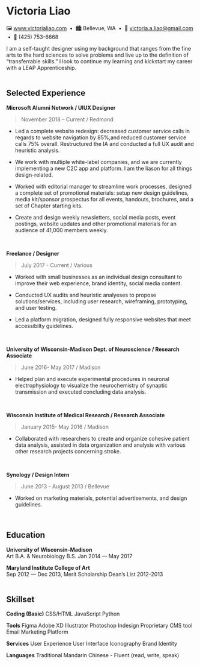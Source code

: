 # Victoria Liao

🖼️ www.victorialiao.com &nbsp;•&nbsp; 🏙️ Bellevue, WA &nbsp;•&nbsp; 📧 victoria.a.liao@gmail.com &nbsp;•&nbsp; 📱 (425) 753-6668


I am a self-taught designer using my background that ranges from the fine arts to the hard sciences to solve problems and live up to the definition of “transferrable skills.” I look to continue my learning and kickstart my career with a LEAP Apprenticeship. 
<br><br>

## Selected Experience

**Microsoft Alumni Network / UIUX Designer**<br>
> November 2018 – Current / Redmond
- Led a complete website redesign: decreased customer service calls in regards to website navigation by 85%,and reduced customer service calls 75% overall. Restructured the IA and conducted a full UX audit and heuristic analysis. 

- We work with multiple white-label companies, and we are currently implementing a new C2C app and platform. I am the liason for all things design-related.

- Worked with editorial manager to streamline work processes, designed a complete set of promotional materials: setup new design guidelines, media kit/sponsor prospectus for all events, handouts, brochures, and a set of Chapter starting kits.

- Create and design weekly newsletters, social media posts, event postings, website updates and other promotional materials for an audience of 41,000 members weekly.
<br>

**Freelance / Designer**<br>
> July 2017 - Current / Various
- Worked with small businesses as an individual design consultant to improve their web experience, brand identity, social media content. 

- Conducted UX audits and heuristic analyeses to propose solutions/services, including user research, wireframing, prototyping, and user testing.

- Led a platform migration, designed fully responsive websites that meet accessibilty guidelines.
<br>

**University of Wisconsin-Madison Dept. of Neuroscience / Research Associate**<br>    
> June 2016- May 2017 / Madison
- Helped plan and execute experimental procedures in neuronal electrophysiology to visualize the neurochemistry of synaptic transmission and executed concluding data analysis. 
<br>

**Wisconsin Institute of Medical Research / Research Associate**<br>
> January 2015- May 2016 / Madison
- Collaborated with researchers to create and organize cohesive patient data analysis, assisted in data organization and analysis with various other research projects concerning stroke.
<br>

**Synology / Design Intern**<br>
> June 2013 - August 2013 / Bellevue
- Worked on marketing materials, potential advertisements, and design guidelines. 
<br>

## Education
**University of Wisconsin-Madison**<br> 
Art B.A. &  Neurobiology B.S. 
Jan 2014 — May 2017

**Maryland Institute College of Art**<br>
Sep 2012 — Dec 2013, 
Merit Scholarship
Dean’s List 2012-2013
<br><br>

## Skillset

**Coding (Basic)**
CSS/HTML
JavaScript
Python

**Tools**
Figma
Adobe XD
Illustrator
Photoshop
Indesign
Proprietary CMS tool 
Email Marketing Platform

**Services**
User Experience
User Interface
Iconography
Brand Identity

**Languages**
Traditional Mandarin Chinese - Fluent (read, write, speak)

